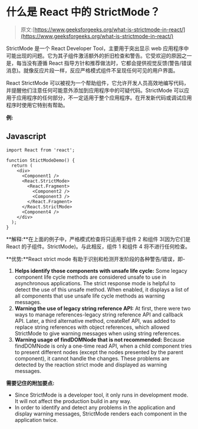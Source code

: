 # 什么是 React 中的 StrictMode？

> 原文:[https://www.geeksforgeeks.org/what-is-strictmode-in-react/](https://www.geeksforgeeks.org/what-is-strictmode-in-react/)

StrictMode 是一个 React Developer Tool，主要用于突出显示 web 应用程序中可能出现的问题。它为其子组件激活额外的折旧检查和警告。它受欢迎的原因之一是，每当没有遵循 React 指导方针和推荐做法时，它都会提供视觉反馈(警告/错误消息)。就像反应片段一样，反应严格模式组件不呈现任何可见的用户界面。

React StrictMode 可以被视为一个帮助组件，它允许开发人员高效地编写代码，并提醒他们注意任何可能意外添加到应用程序中的可疑代码。StrictMode 可以应用于应用程序的任何部分，不一定适用于整个应用程序。在开发新代码或调试应用程序时使用它特别有帮助。

**例:**

## Javascript

```
import React from 'react';

function StictModeDemo() {
  return (
    <div>
      <Component1 />
      <React.StrictMode>
        <React.Fragment>
          <Component2 />
          <Component3 />
        </React.Fragment>
      </React.StrictMode>
      <Component4 />
    </div>
  );
}
```

**解释:**在上面的例子中，严格模式检查将只适用于组件 2 和组件 3(因为它们是 React 的子组件。StrictMode)。与此相反，组件 1 和组件 4 将不进行任何检查。

**优势:**React strict mode 有助于识别和检测开发阶段的各种警告/错误，即-

1.  **Helps identify those components with unsafe life cycle:** Some legacy component life cycle methods are considered unsafe to use in asynchronous applications. The strict response mode is helpful to detect the use of this unsafe method. When enabled, it displays a list of all components that use unsafe life cycle methods as warning messages.
2.  **Warning the use of legacy string reference API:** At first, there were two ways to manage references-legacy string reference API and callback API. Later, a third alternative method, createRef API, was added to replace string references with object references, which allowed StrictMode to give warning messages when using string references.
3.  **Warning usage of findDOMNode that is not recommended:** Because findDOMNode is only a one-time read API, when a child component tries to present different nodes (except the nodes presented by the parent component), it cannot handle the changes. These problems are detected by the reaction strict mode and displayed as warning messages.

**需要记住的附加要点:**

*   Since StrictMode is a developer tool, it only runs in development mode. It will not affect the production build in any way.
*   In order to identify and detect any problems in the application and display warning messages, StrictMode renders each component in the application twice.